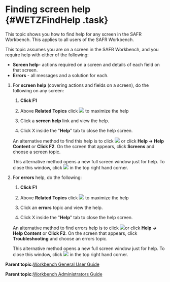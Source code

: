 # Finding screen help {#WETZFindHelp .task}

This topic shows you how to find help for any screen in the SAFR Workbench. This applies to all users of the SAFR Workbench.

This topic assumes you are on a screen in the SAFR Workbench, and you require help with either of the following:

-   **Screen help**- actions required on a screen and details of each field on that screen.
-   **Errors** - all messages and a solution for each.

1.  For **screen help** \(covering actions and fields on a screen\), do the following on any screen:

    1.  **Click F1**

    2.  Above **Related Topics** click ![](images/Icon_Maximize_01.GIF) to maximize the help

    3.  Click a **screen help** link and view the help.

    4.  Click X inside the "**Help**" tab to close the help screen.

    An alternative method to find this help is to click ![](images/Icon_Help_02.GIF) or click **Help -\> Help Content** or **Click F2**. On the screen that appears, click **Screens** and choose a screen topic.

    This alternative method opens a new full screen window just for help. To close this window, click ![](images/Icon_Close_Workbench_01.gif) in the top right hand corner.

2.  For **errors** help, do the following:

    1.  **Click F1**

    2.  Above **Related Topics** click ![](images/Icon_Maximize_01.GIF) to maximize the help

    3.  Click an **errors** topic and view the help.

    4.  Click X inside the "**Help**" tab to close the help screen.

    An alternative method to find errors help is to click ![](images/Icon_Help_02.GIF)or click **Help -\> Help Content** or **Click F2**. On the screen that appears, click **Troubleshooting** and choose an errors topic.

    This alternative method opens a new full screen window just for help. To close this window, click ![](images/Icon_Close_Workbench_01.gif) in the top right hand corner.


**Parent topic:**[Workbench General User Guide](../html/AAR580WEGenUser.md)

**Parent topic:**[Workbench Administrators Guide](../html/AAR582WEAdmin.md)

